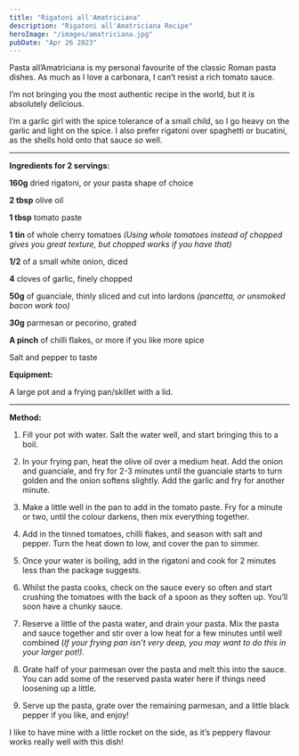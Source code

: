 ```yaml
---
title: "Rigatoni all'Amatriciana"
description: "Rigatoni all'Amatriciana Recipe"
heroImage: "/images/amatriciana.jpg"
pubDate: "Apr 26 2023"
---
```


Pasta all’Amatriciana is my personal favourite of the classic Roman pasta dishes. As much as I love a carbonara, I can’t resist a rich tomato sauce.

I’m not bringing you the most authentic recipe in the world, but it is absolutely delicious.

I’m a garlic girl with the spice tolerance of a small child, so I go heavy on the garlic and light on the spice. I also prefer rigatoni over spaghetti or bucatini, as the shells hold onto that sauce _so_ well.

---

**Ingredients for 2 servings:**

**160g** dried rigatoni, or your pasta shape of choice

**2 tbsp** olive oil

**1 tbsp** tomato paste

**1** **tin** of whole cherry tomatoes _(Using whole tomatoes instead of chopped gives you great texture, but chopped works if you have that)_

**1/2** of a small white onion, diced

**4** cloves of garlic, finely chopped

**50g** of guanciale, thinly sliced and cut into lardons _(pancetta, or unsmoked bacon work too)_

**30g** parmesan or pecorino, grated

**A pinch** of chilli flakes, or more if you like more spice

Salt and pepper to taste

**Equipment:**

A large pot and a frying pan/skillet with a lid.

---

**Method:**

1. Fill your pot with water. Salt the water well, and start bringing this to a boil.

2. In your frying pan, heat the olive oil over a medium heat. Add the onion and guanciale, and fry for 2-3 minutes until the guanciale starts to turn golden and the onion softens slightly. Add the garlic and fry for another minute.

3. Make a little well in the pan to add in the tomato paste. Fry for a minute or two, until the colour darkens, then mix everything together.

4. Add in the tinned tomatoes, chilli flakes, and season with salt and pepper. Turn the heat down to low, and cover the pan to simmer.

5. Once your water is boiling, add in the rigatoni and cook for 2 minutes less than the package suggests.

6. Whilst the pasta cooks, check on the sauce every so often and start crushing the tomatoes with the back of a spoon as they soften up. You’ll soon have a chunky sauce.

7. Reserve a little of the pasta water, and drain your pasta. Mix the pasta and sauce together and stir over a low heat for a few minutes until well combined (_If your frying pan isn’t very deep, you may want to do this in your larger pot!)._

8. Grate half of your parmesan over the pasta and melt this into the sauce. You can add some of the reserved pasta water here if things need loosening up a little.

9. Serve up the pasta, grate over the remaining parmesan, and a little black pepper if you like, and enjoy!

I like to have mine with a little rocket on the side, as it’s peppery flavour works really well with this dish!
